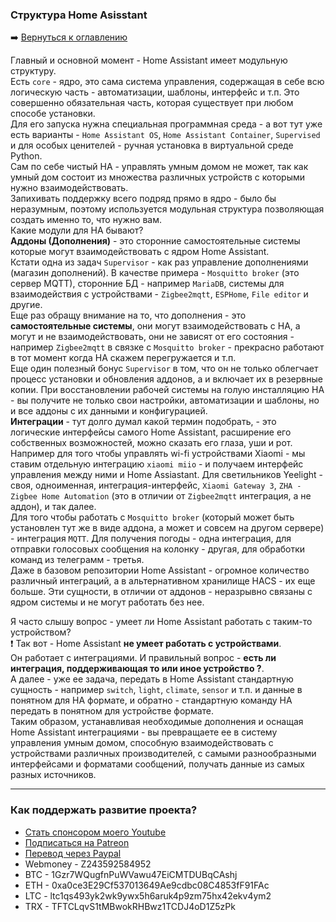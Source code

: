 ### Структура Home Asisstant

:arrow_right: [Вернуться к оглавлению](https://github.com/kvazis/training/tree/master/lessons/articles/articles)

Главный и основной момент - Home Assistant имеет модульную структуру.    
Есть `core` - ядро, это сама система управления, содержащая в себе всю логическую часть - автоматизации, шаблоны, интерфейс и т.п. Это совершенно обязательная часть, которая существует при любом способе установки.    
Для его запуска нужна специальная программная среда - а вот тут уже есть варианты - `Home Assistant OS`, `Home Assistant Container`, `Supervised` и для особых ценителей - ручная установка в виртуальной среде Python.    
Сам по себе чистый HA - управлять умным домом не может, так как умный дом состоит из множества различных устройств с которыми нужно взаимодействовать.    
Запихивать поддержку всего подряд прямо в ядро - было бы неразумным, поэтому используется модульная структура позволяющая создать именно то, что нужно вам.    
Какие модули для НА бывают?    
**Аддоны (Дополнения)** - это сторонние самостоятельные системы которые могут взаимодействовать с ядром Home Assistant.    
Кстати одна из задач `Supervisor` - как раз управление дополнениями (магазин дополнений). В качестве примера - `Mosquitto broker` (это сервер MQTT), сторонние БД - например `MariaDB`, системы для взаимодействия с устройствами - `Zigbee2mqtt`, `ESPHome`, `File editor` и другие.    
Еще раз обращу внимание на то, что дополнения - это **самостоятельные системы**, они могут взаимодействовать с HA, а могут и не взаимодействовать, они не зависят от его состояния - например `Zigbee2mqtt` в связке с `Mosquitto broker` - прекрасно работают в тот момент когда НА скажем перегружается и т.п.    
Еще один полезный бонус `Supervisor` в том, что он не только облегчает процесс установки и обновления аддонов, а и включает их в резервные копии. При восстановлении рабочей системы на голую инсталляцию HA - вы получите не только свои настройки, автоматизации и шаблоны, но и все аддоны с их данными и конфигурацией.    
**Интеграции** - тут долго думал какой термин подобрать, - это логические интерфейсы самого Home Assistant, расширение его собственных возможностей, можно сказать его глаза, уши и рот.    
Например для того чтобы управлять wi-fi устройствами Xiaomi - мы ставим отдельную интеграцию `xiaomi miio` - и получаем интерфейс управления между ними и Home Assiastant. Для светильников Yeelight - своя, одноименная, интеграция-интерфейс, `Xiaomi Gateway 3`, `ZHA - Zigbee Home Automation` (это в отличии от `Zigbee2mqtt` интеграция, а не аддон), и так далее.    
Для того чтобы работать с `Mosquitto broker` (который может быть установлен тут же в виде аддона, а может и совсем на другом сервере) - интеграция `MQTT`. Для получения погоды - одна интеграция, для отправки голосовых сообщения на колонку - другая, для обработки команд из телеграмм - третья.    
Даже в базовом репозитории Home Assistant - огромное количество различный интеграций, а в альтернативном хранилище HACS - их еще больше. Эти сущности, в отличии от аддонов - неразрывно связаны с ядром системы и не могут работать без нее.    

Я часто слышу вопрос - умеет ли Home Assistant работать с таким-то устройством?    
:heavy_exclamation_mark: Так вот - Home Assistant **не умеет работать с устройствами**.    
Он работает с интеграциями. И правильный вопрос - **есть ли интеграция, поддерживающая то или иное устройство ?**.    
А далее - уже ее задача, передать в Home Assistant стандартную сущность - например `switch`, `light`, `climate`, `sensor` и т.п. и данные в понятном для НА формате, и обратно - стандартную команду НА передать в понятном для устройстве формате.    
Таким образом, устанавливая необходимые дополнения и оснащая Home Assistant интеграциями - вы превращаете ее в систему управления умным домом, способную взаимодействовать с устройствами различных производителей, с самыми разнообразными интерфейсами и форматами сообщений, получать данные из самых разных источников.

____
### Как поддержать развитие проекта?
* [Стать спонсором моего Youtube](http://kvazis.link/sponsorship)
* [Подписаться на Patreon](http://kvazis.link/patreon)
* [Перевод через Paypal](http://kvazis.link/paypal)
* Webmoney - Z243592584952
* BTC - 1Gzr7WQugfnPuWVawu47EiCMTDUBqCAshj
* ETH - 0xa0ce3E29Cf537013649Ae9cdbc08C4853fF91FAc
* LTC - ltc1qs493yk2wk9ywx5h6aruk4p9zm75hx42ekv4ym2
* TRX - TFTCLqvS1tMBwokRHBwz1TCDJ4oD1Z5zPk